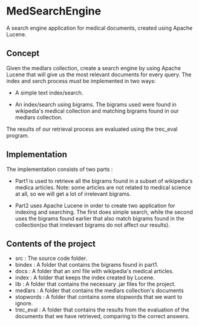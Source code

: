 MedSearchEngine
===============

A search engine application for medical documents, created using Apache Lucene.

## Concept

Given the medlars collection, create a search engine by using Apache Lucene that will give us the most relevant documents for every query.
The index and serch process must be implemented in two ways:

* A simple text index/search.

* An index/search using bigrams. The bigrams used were found in wikipedia's medical collection and matching bigrams found in our medlars collection.

The results of our retrieval process are evaluated using the trec_eval program.

## Implementation

The implementation consists of two parts :

* Part1 is used to retrieve all the bigrams found in a subset of wikipedia's medica articles. Note: some articles are not related to medical science at all, so we will get a lot of irrelevant bigrams.

* Part2 uses Apache Lucene in order to create two application for indexing and searching. The first does simple search, while the second uses the bigrams found earlier that also match bigrams found in the collection(so that irrelevant bigrams do not affect our results).

## Contents of the project

* src : The source code folder.
* bindex : A folder that contains the bigrams found in part1.
* docs : A folder that an xml file with wikipedia's medical articles.
* index : A folder that keeps the index created by Lucene.
* lib : A folder that contains the necessary .jar files for the project.
* medlars : A folder that contains the medlars collection's documents
* stopwords : A folder that contains some stopwords that we want to ignore.
* trec_eval : A folder that contains the results from the evaluation of the documents that we have retrieved, comparing to the correct answers.
